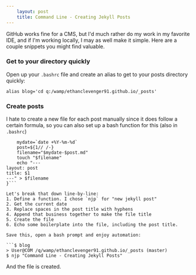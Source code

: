 ```yaml
---
	layout: post
	title: Command Line - Creating Jekyll Posts
---
```


GitHub works fine for a CMS, but I'd much rather do my work in my favorite IDE, and if I'm working locally, I may as well make it simple. Here are a couple snippets you might find valuable.

### Get to your directory quickly

Open up your `.bashrc` file and create an alias to get to your posts directory quickly:

```alias blog='cd q:/wamp/ethanclevenger91.github.io/_posts'```

### Create posts

I hate to create a new file for each post manually since it does follow a certain formula, so you can also set up a bash function for this (also in `.bashrc`)

```function njp() {
	mydate=`date +%Y-%m-%d`
	post=${1// /-}
	filename="$mydate-$post.md"
	touch "$filename"
	echo "---
layout: post
title: $1
---" > $filename
}```

Let's break that down line-by-line:
1. Define a function. I chose `njp` for "new jekyll post"
2. Get the current date
3. Replace spaces in the post title with hyphens
4. Append that business together to make the file title
5. Create the file
6. Echo some boilerplate into the file, including the post title.

Save this, open a bash prompt and enjoy automation:

```$ blog
> User@COM /q/wamp/ethanclevenger91.github.io/_posts (master)
$ njp "Command Line - Creating Jekyll Posts"
```

And the file is created.